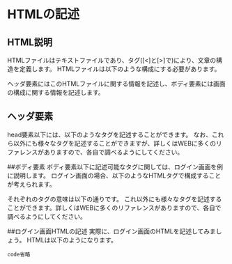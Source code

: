 # HTMLの記述
## HTML説明
HTMLファイルはテキストファイルであり、タグ([<]と[>]で)により、文章の構造を定義します。
HTMLファイルは以下のような構成にする必要があります。

ヘッダ要素にはこのHTMLファイルに関する情報を記述し、ボディ要素には画面の構成に関する情報を記述します。

## ヘッダ要素
head要素以下には、以下のようなタグを記述することができます。
なお、これら以外にも様々なタグを記述することができますが、詳しくはWEBに多くのリファレンスがありますので、各自で調べるようにしてください。

##ボディ要素
ボディ要素以下に記述可能なタグに関しては、ログイン画面を例に説明します。
ログイン画面の場合、以下のようなHTMLタグで構成することが考えられます。

それぞれのタグの意味は以下の通りです。
これ以外にも様々なタグを記述することができます。詳しくはWEBに多くのリファレンスがありますので、各自で調べるようにしてください。

##ログイン画面HTMLの記述
実際に、ログイン画面のHTMLを記述してみましょう。
HTMLは以下のようになります。

```
code省略
```